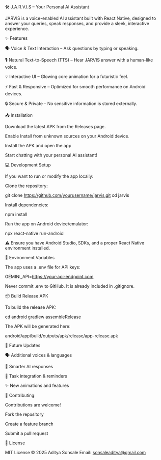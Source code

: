 🛠️ J.A.R.V.I.S – Your Personal AI Assistant

JARVIS is a voice-enabled AI assistant built with React Native, designed to answer your queries, speak responses, and provide a sleek, interactive experience.

✨ Features

🗣 Voice & Text Interaction – Ask questions by typing or speaking.

🎙 Natural Text-to-Speech (TTS) – Hear JARVIS answer with a human-like voice.

💡 Interactive UI – Glowing core animation for a futuristic feel.

⚡ Fast & Responsive – Optimized for smooth performance on Android devices.

🔒 Secure & Private – No sensitive information is stored externally.

📥 Installation

Download the latest APK from the Releases
 page.

Enable Install from unknown sources on your Android device.

Install the APK and open the app.

Start chatting with your personal AI assistant!

💻 Development Setup

If you want to run or modify the app locally:

Clone the repository:

git clone https://github.com/yourusername/jarvis.git
cd jarvis


Install dependencies:

npm install


Run the app on Android device/emulator:

npx react-native run-android


⚠️ Ensure you have Android Studio, SDKs, and a proper React Native environment installed.

🌿 Environment Variables

The app uses a .env file for API keys:

GEMINI_API=https://your-api-endpoint.com


Never commit .env to GitHub. It is already included in .gitignore.

📦 Build Release APK

To build the release APK:

cd android
gradlew assembleRelease


The APK will be generated here:

android/app/build/outputs/apk/release/app-release.apk

🚀 Future Updates

🗣 Additional voices & languages

🧠 Smarter AI responses

📅 Task integration & reminders

✨ New animations and features

🤝 Contributing

Contributions are welcome!

Fork the repository

Create a feature branch

Submit a pull request

📜 License

MIT License © 2025 Aditya Sonsale
Email: sonsaleaditya@gmail.com